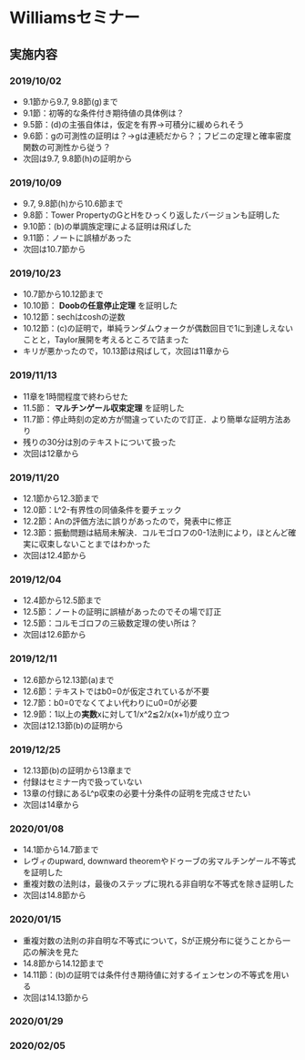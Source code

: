 # Williamsセミナー
## 実施内容
### 2019/10/02
- 9.1節から9.7, 9.8節(g)まで
- 9.1節：初等的な条件付き期待値の具体例は？
- 9.5節：(d)の主張自体は，仮定を有界→可積分に緩められそう
- 9.6節：gの可測性の証明は？→gは連続だから？；フビニの定理と確率密度関数の可測性から従う？
- 次回は9.7, 9.8節(h)の証明から
### 2019/10/09
- 9.7, 9.8節(h)から10.6節まで
- 9.8節：Tower PropertyのGとHをひっくり返したバージョンも証明した
- 9.10節：(b)の単調族定理による証明は飛ばした
- 9.11節：ノートに誤植があった
- 次回は10.7節から
### 2019/10/23
- 10.7節から10.12節まで
- 10.10節： **Doobの任意停止定理** を証明した
- 10.12節：sechはcoshの逆数
- 10.12節：(c)の証明で，単純ランダムウォークが偶数回目で1に到達しえないことと，Taylor展開を考えるところで詰まった
- キリが悪かったので，10.13節は飛ばして，次回は11章から
### 2019/11/13
- 11章を1時間程度で終わらせた
- 11.5節： **マルチンゲール収束定理** を証明した
- 11.7節：停止時刻の定め方が間違っていたので訂正．より簡単な証明方法あり
- 残りの30分は別のテキストについて扱った
- 次回は12章から
### 2019/11/20
- 12.1節から12.3節まで
- 12.0節：L^2-有界性の同値条件を要チェック
- 12.2節：Anの評価方法に誤りがあったので，発表中に修正
- 12.3節：振動問題は結局未解決．コルモゴロフの0-1法則により，ほとんど確実に収束しないことまではわかった
- 次回は12.4節から
### 2019/12/04
- 12.4節から12.5節まで
- 12.5節：ノートの証明に誤植があったのでその場で訂正
- 12.5節：コルモゴロフの三級数定理の使い所は？
- 次回は12.6節から
### 2019/12/11
- 12.6節から12.13節(a)まで
- 12.6節：テキストではb0=0が仮定されているが不要
- 12.7節：b0=0でなくてよい代わりにu0=0が必要
- 12.9節：1以上の**実数**xに対して1/x^2≦2/x(x+1)が成り立つ
- 次回は12.13節(b)の証明から
### 2019/12/25
- 12.13節(b)の証明から13章まで
- 付録はセミナー内で扱っていない
- 13章の付録にあるL^p収束の必要十分条件の証明を完成させたい
- 次回は14章から
### 2020/01/08
- 14.1節から14.7節まで
- レヴィのupward, downward theoremやドゥーブの劣マルチンゲール不等式を証明した
- 重複対数の法則は，最後のステップに現れる非自明な不等式を除き証明した
- 次回は14.8節から
### 2020/01/15
- 重複対数の法則の非自明な不等式について，Sが正規分布に従うことから一応の解決を見た
- 14.8節から14.12節まで
- 14.11節：(b)の証明では条件付き期待値に対するイェンセンの不等式を用いる
- 次回は14.13節から
### 2020/01/29
### 2020/02/05
